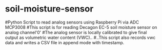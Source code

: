 # soil-moisture-sensor
#Python Script to read analog sensors using Raspberry Pi via ADC MCP3008
#This script is for reading Decagon EC-5 soil moisture sensor on analog channel'0'
#The analog sensor is locally calibrated to give final output as volumetric water content (VWC)..
#..This script also records vwc data and writes a CSV file in append mode with timestamp.
